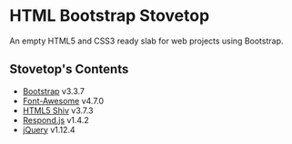 # HTML Bootstrap Stovetop
An empty HTML5 and CSS3 ready slab for web projects using Bootstrap.

## Stovetop's Contents
* [Bootstrap](http://getbootstrap.com/) v3.3.7
* [Font-Awesome](http://fortawesome.github.io/Font-Awesome/) v4.7.0
* [HTML5 Shiv](https://github.com/aFarkas/html5shiv) v3.7.3
* [Respond.js](https://github.com/scottjehl/Respond) v1.4.2
* [jQuery](http://jquery.com/) v1.12.4
